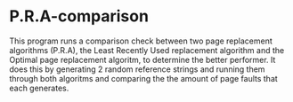 # P.R.A-comparison

This program runs a comparison check between two page replacement algorithms (P.R.A), the Least Recently Used replacement 
algorithm and the Optimal page replacement algoritm, to determine the better performer. It does this by generating 2 random 
reference strings and running them through both algoritms and comparing the the amount of page faults that each generates.
